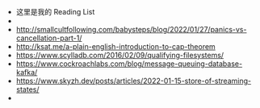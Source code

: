 - 这里是我的 Reading List
-
- http://smallcultfollowing.com/babysteps/blog/2022/01/27/panics-vs-cancellation-part-1/
- http://ksat.me/a-plain-english-introduction-to-cap-theorem
- https://www.scylladb.com/2016/02/09/qualifying-filesystems/
- https://www.cockroachlabs.com/blog/message-queuing-database-kafka/
- https://www.skyzh.dev/posts/articles/2022-01-15-store-of-streaming-states/
-
